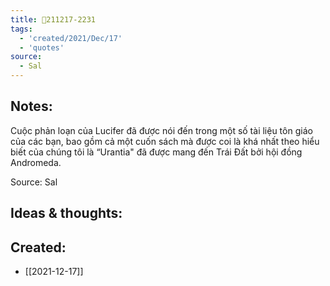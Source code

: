 ```yaml
---
title: 💬211217-2231
tags:
  - 'created/2021/Dec/17'
  - 'quotes'
source:
  - Sal
---
```


## Notes:
Cuộc phản loạn của Lucifer đã được nói đến trong một số tài liệu tôn giáo của các bạn, bao gồm cả một cuốn sách mà được coi là khá nhất theo hiểu biết của chúng tôi là “Urantia" đã được mang đến Trái Đất bởi hội đồng Andromeda.

Source: Sal

## Ideas & thoughts:

## Created:
- [[2021-12-17]]

